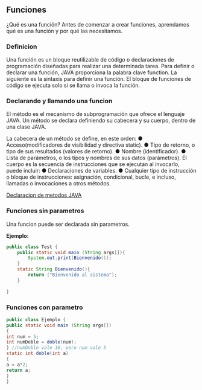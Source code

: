 ## Funciones

¿Qué es una función? Antes de comenzar a crear funciones, aprendamos qué es una función y por qué las necesitamos.

### Definicion

Una función es un bloque reutilizable de código o declaraciones de programación diseñadas para realizar una determinada tarea. Para definir o declarar una función, JAVA proporciona la palabra clave function. La siguiente es la sintaxis para definir una función. El bloque de funciones de código se ejecuta solo si se llama o invoca la función.

### Declarando y llamando una funcion

El método es el mecanismo de subprogramación que ofrece el lenguaje JAVA. Un método se declara definiendo su cabecera y su cuerpo, dentro de una clase JAVA.

La cabecera de un método se define, en este orden:
● Acceso(modificadores de visibilidad y directiva static).
● Tipo de retorno, o tipo de sus resultados (valores de retorno).
● Nombre (identificador).
● Lista de parámetros, o los tipos y nombres de sus datos (parámetros).
El cuerpo es la secuencia de instrucciones que se ejecutan al invocarlo, puede incluir:
● Declaraciones de variables.
● Cualquier tipo de instrucción o bloque de instrucciones: asignación, condicional,
bucle, e incluso, llamadas o invocaciones a otros métodos.

[Declaracion de metodos JAVA](./images/declaracion_metodos_java.png)

### Funciones sin parametros

Una funcion puede ser declarada sin parametros.

**Ejemplo:**

```java
public class Test {
    public static void main (String args[]){
        System.out.print(Bienvenido());
    } 
    static String Bienvenido(){
        return ("Bienvenido al sistema");
    }
    
}

```

### Funciones con parametro

```java
public class Ejemplo {
public static void main (String args[])
{
int num = 5;
int numDoble = doble(num);
} //numDoble vale 10, pero num vale 5
static int doble(int a)
{
a = a*2;
return a;
}
}
```